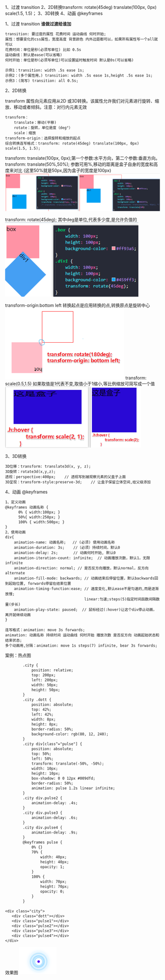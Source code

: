   1、过渡 transition 
  2、2D转换transform: rotate(45deg) translate(100px, 0px) scale(1.5, 1.5)；
  3、3D转换
  4、动画 @keyframes


1、过渡 transition **谁做过渡给谁加**

```
transition: 要过度的属性 花费时间 运动曲线 何时开始;
属性：想要变化的css属性，宽度高度 背景颜色 内外边距都可以，如果所有属性写一个all就可以
花费时间：单位是秒(必须写单位) 比如 0.5s
运动曲线：默认是ease(可以省略)
何时开始：单位是秒(必须写单位)可以设置延时触发时间 默认是0s(可以省略)

示例1：transition: width .5s ease 1s;
示例2：(多个属性用，) transition: width .5s ease 1s,height .5s ease 1s;
示例3：(简写) transition: all 0.5s;
```

2、2D转换

transform 属性向元素应用从2D 或3D转换。该属性允许我们对元素进行旋转、缩放、移动或者倾斜。注意：对行内元素无效
```
transform：
    translate：移动(平移) 
    rotate：旋转，单位是度（deg°） 
    scale：缩放
transform-origin：选择旋转和缩放的起点
综合转换连写格式：transform: rotate(45deg) translate(100px, 0px) scale(1.5, 1.5);
```
transform: translate(100px, 0px);第一个参数:水平方向，第二个参数:垂直方向。
transform: translate(50%,50%); 参数可用%,移动的距离是盒子自身的宽度和高度来对比 (这里50%就是50px,因为盒子的宽度是100px)
![Alt text](./mdimgs/image4.png)


transform: rotate(45deg);   其中deg是单位,代表多少度,是允许负值的
![Alt text](./mdimgs/image-5.png)

transform-origin:bottom left 转换起点是应用转换的点,转换原点是旋转中心
![Alt text](./mdimgs/image-6.png)
transform: scale(0.5,1.5)   如果取值是1代表不变,取值小于1缩小,等比例缩放可简写成一个值
![Alt text](./mdimgs/image-7.png)


3、3D转换

```
3D位移：transform: translate3d(x, y, z);
3D旋转：rotate3d(x,y,z);
透视：perspective:400px;    // 透视写到被观察元素的父盒子上面
3D呈现：transform-style:preserve-3d;    // 让盒子保留立体空间,给父级添加

```


4、动画 @keyframes

```
1、定义动画
@keyframes 动画名称 { 
      0% { width:100px; }
      50%{ width:250px; } 
      100% { width:500px; } 
}
2、使用动画
div{
    animation-name: 动画名称;   // (必须) 使用动画名称
    animation-duration: 3s;    //（必须）持续时间，默认0
    animation-delay: 2s;       // 动画何时开始, 默认0
    animation-iteration-count: infinite;  // 动画播放次数，默认1，无限infinite
    animation-direction: normal; // 是否反方向播放，默认normal，反方向alternate
    animation-fill-mode: backwards; // 动画结束后停留位置，默认backwards回到起始位置, forwards停留在结束位置
    animation-timing-function:ease; // 速度变化,默认ease不是匀速的,而是逐渐放慢;
                                    linear:匀速;steps(5)指定时间函数间隔数量(步长)
    animation-play-state: paused;  // 鼠标经过(:hover)让这个div停止动画，离开就继续动画
}

连写格式：animation: move 3s forwards;
animation: 动画名称 持续时间 运动曲线 何时开始 播放次数 是否反方向 动画起始状态和结束状态;
多个动画用,分隔：animation: move 1s steps(7) infinite, bear 3s forwards; 
```

案例：热点图
```
        .city { 
            position: relative; 
            top: 200px; 
            left: 200px; 
            width: 50px; 
            height: 50px; 
        } 
        .city .dott { 
            position: absolute; 
            top: 42%; 
            left: 42%; 
            width: 8px; 
            height: 8px; 
            border-radius: 50%; 
            background-color: rgb(80, 12, 240); 
        } 
        .city div[class^="pulse"] { 
            position: absolute; 
            top: 50%; 
            left: 50%; 
            transform: translate(-50%, -50%); 
            width: 10px; 
            height: 10px; 
            box-shadow: 0 0 12px #009dfd; 
            border-radius: 50%; 
            animation: pulse 1.2s linear infinite; 
        } 
        .city div.pulse2 { 
            animation-delay: .4s; 
        } 
        .city div.pulse3 { 
            animation-delay: .6s; 
        } 
        .city div.pulse4 { 
            animation-delay: .9s; 
        } 
        @keyframes pulse { 
            0% {} 
            70% { 
                width: 40px; 
                height: 40px; 
                opacity: 1; 
            } 
            100% { 
                width: 70px; 
                height: 70px; 
                opacity: 0; 
            } 
        }

<div class="city"> 
   <div class="dott"></div> 
   <div class="pulse1"></div> 
   <div class="pulse2"></div> 
   <div class="pulse3"></div> 
   <div class="pulse4"></div> 
</div>
```
效果图
![Alt text](./mdimgs/image-8.png)

